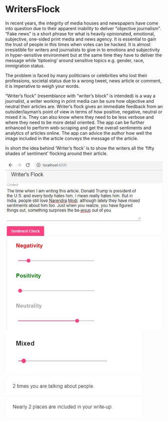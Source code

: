 # WritersFlock

In recent years, the integrity of media houses and newspapers have come into question due to their apparent inability to deliver “objective journalism”. 
“Fake news” is a short phrase for what is heavily opinionated, emotional, subjective, one-sided print media and news agency. It is essential to gain the 
trust of people in this times when votes can be hacked. It is almost irresistible for writers and journalists to give in to emotions and subjectivity in 
hyper-sensitive environment but at the same time they have to deliver the message while ‘tiptoeing’ around sensitive topics e.g. gender, race, immigration status. 


The problem is faced by many politicians or celebrities who lost their professions, societal status due to a wrong tweet, news article or comment, 
it is imperative to weigh your words. 


“Writer’s flock” (resemblance with “writer’s block” is intended) is a way a journalist, a writer working in print media can be sure how objective and neutral 
their articles are. Writer’s flock gives an immediate feedback from an outsider/layman’s point of view in terms of how positive, negative, neutral or mixed it is. 
They can also know where they need to be less verbose and where they need to be more detail oriented. The app can be further enhanced to perform web-scraping and 
get the overall sentiments and analytics of articles online. The app can advice the author how well the image included in the article conveys the message of the 
article.

In short the idea behind ‘Writer’s flock’ is to show the writers all the ‘fifty shades of sentiment’ flocking around their article. 

![Screenshot](image1.jpg)
![Screenshot](image2.jpg)
